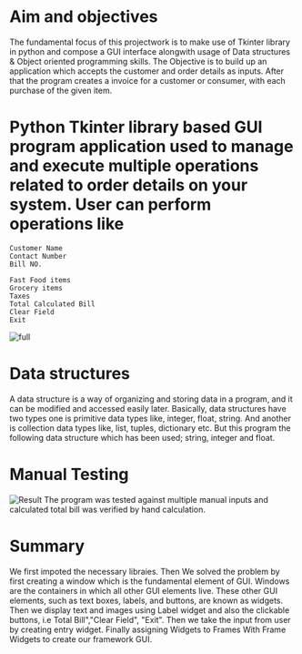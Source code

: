 # Aim and objectives
The fundamental focus of this projectwork is to make use of Tkinter library in python and compose a GUI interface alongwith usage of Data structures & Object oriented programming skills. The Objective is to build up an application which accepts the customer and order details as inputs. After that the program creates a invoice for a customer or consumer, with each purchase of the given item.

# Python Tkinter library based GUI program application used to manage and execute multiple operations related to order details on your system. User can perform operations like
```
Customer Name
Contact Number
Bill NO.
```
```
Fast Food items
Grocery items
Taxes
Total Calculated Bill
Clear Field
Exit
```
![full](https://user-images.githubusercontent.com/88109927/142976750-b75e63bf-47cd-4659-9557-27becdecf9f2.png)

# Data structures
A data structure is a way of organizing and storing data in a program, and it can be modified and accessed easily later. Basically, data structures have two types one is primitive data types like, integer, float, string. And another is collection data types like, list, tuples, dictionary etc. But this program the following data structure which has been used; string, integer and float.

# Manual Testing
![Result](https://user-images.githubusercontent.com/88109927/142979289-6916832f-2eac-43b2-8f95-efd20f8a8f23.png)
 The program was tested against multiple manual inputs and calculated total bill was verified by hand calculation.
 
# Summary
We first impoted the necessary libraies. Then We solved the problem by first creating a window which is the fundamental element of GUI. Windows are the containers in which all other GUI elements live. These other GUI elements, such as text boxes, labels, and buttons, are known as widgets. Then we display text and images using Label widget and also the clickable buttons, i.e Total Bill","Clear Field", "Exit".
Then we take the input from user by creating entry widget. Finally assigning Widgets to Frames With Frame Widgets to create our framework GUI.
